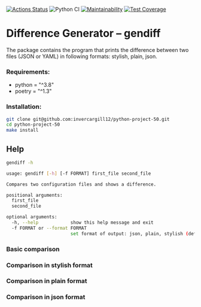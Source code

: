 [![Actions Status](https://github.com/invercargill12/python-project-50/workflows/hexlet-check/badge.svg)](https://github.com/invercargill12/python-project-50/actions)
![Python CI](https://github.com/invercargill12/python-project-50/actions/workflows/gendiff-check.yml/badge.svg)
[![Maintainability](https://api.codeclimate.com/v1/badges/6a4b3caa2096b0ad49af/maintainability)](https://codeclimate.com/github/invercargill12/python-project-50/maintainability)
[![Test Coverage](https://api.codeclimate.com/v1/badges/6a4b3caa2096b0ad49af/test_coverage)](https://codeclimate.com/github/invercargill12/python-project-50/test_coverage)

# Difference Generator – gendiff

The package contains the program that prints the difference between two files (JSON or YAML) in following formats: stylish, plain, json.

### Requirements:
* python = "^3.8"
* poetry = "^1.3"

### Installation:
```bash
git clone git@github.com:invercargill12/python-project-50.git
cd python-project-50
make install
```

## Help
```bash
gendiff -h

usage: gendiff [-h] [-f FORMAT] first_file second_file

Compares two configuration files and shows a difference.

positional arguments:
  first_file
  second_file

optional arguments:
  -h, --help            show this help message and exit
  -f FORMAT or --format FORMAT
                        set format of output: json, plain, stylish (default)
```

### Basic comparison
<script async id="asciicast-CFH7JUHaUnuV88x3FopH7vKhB" src="https://asciinema.org/a/CFH7JUHaUnuV88x3FopH7vKhB.js"></script>

### Comparison in stylish format
<script async id="asciicast-y2J618ZkMJNs034fCjv8y5cDx" src="https://asciinema.org/a/y2J618ZkMJNs034fCjv8y5cDx.js"></script>

### Comparison in plain format
<script async id="asciicast-xEqHT2w5a99gOcUY1yMikRSbw" src="https://asciinema.org/a/xEqHT2w5a99gOcUY1yMikRSbw.js"></script>

### Comparison in json format
<script async id="asciicast-O4A78wTUO3PXuXihrJrGt287O" src="https://asciinema.org/a/O4A78wTUO3PXuXihrJrGt287O.js"></script>